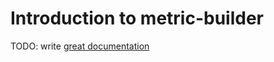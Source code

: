 # Introduction to metric-builder

TODO: write [great documentation](http://jacobian.org/writing/great-documentation/what-to-write/)
